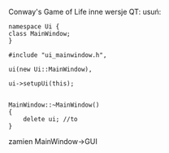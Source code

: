 Conway's Game of Life
inne wersje QT:
usuń:  

    namespace Ui {
    class MainWindow;
    }
    
    #include "ui_mainwindow.h",

    ui(new Ui::MainWindow),
    
    ui->setupUi(this);
    

    MainWindow::~MainWindow()
    {
        delete ui; //to
    }

zamien MainWindow->GUI
